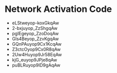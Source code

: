 # Network Activation Code
* eLStweyop-koxGkqAw
* 2-bxjuyop_ZzShgqAw
* pgIEgeyop_ZzoDoqAw
* Gls4Beyop_ZzvKgqAw
* GQnPAuyop9Cx1KcqAw
* Z3ctcOyop9Cx0R8qAw
* 2Uw4Huyop9Jr58EqAw
* kjG_euyop9JPje8qAw
* puBLRuyop9ID9gAqAw